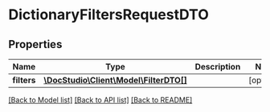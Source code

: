 # DictionaryFiltersRequestDTO

## Properties
Name | Type | Description | Notes
------------ | ------------- | ------------- | -------------
**filters** | [**\DocStudio\Client\Model\FilterDTO[]**](FilterDTO.md) |  | [optional] 

[[Back to Model list]](../../README.md#documentation-for-models) [[Back to API list]](../../README.md#documentation-for-api-endpoints) [[Back to README]](../../README.md)

